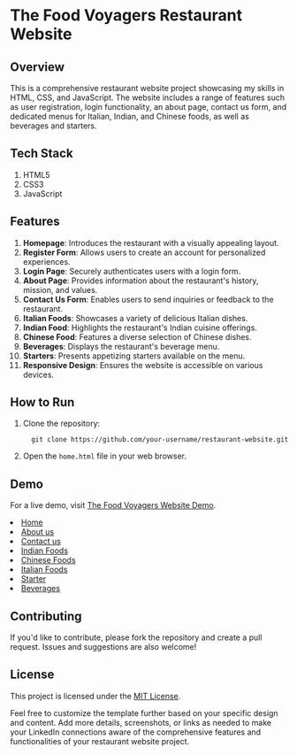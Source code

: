 # The Food Voyagers Restaurant Website 

## Overview

This is a comprehensive restaurant website project showcasing my skills in HTML, CSS, and JavaScript. The website includes a range of features such as user registration, login functionality, an about page, contact us form, and dedicated menus for Italian, Indian, and Chinese foods, as well as beverages and starters.

## Tech Stack

1. HTML5
2. CSS3
3. JavaScript

## Features

1. **Homepage**: Introduces the restaurant with a visually appealing layout.
2. **Register Form**: Allows users to create an account for personalized experiences.
3. **Login Page**: Securely authenticates users with a login form.
4. **About Page**: Provides information about the restaurant's history, mission, and values.
5. **Contact Us Form**: Enables users to send inquiries or feedback to the restaurant.
6. **Italian Foods**: Showcases a variety of delicious Italian dishes.
7. **Indian Food**: Highlights the restaurant's Indian cuisine offerings.
8. **Chinese Food**: Features a diverse selection of Chinese dishes.
9. **Beverages**: Displays the restaurant's beverage menu.
10. **Starters**: Presents appetizing starters available on the menu.
11. **Responsive Design**: Ensures the website is accessible on various devices.

## How to Run

1. Clone the repository:

         git clone https://github.com/your-username/restaurant-website.git

2. Open the `home.html` file in your web browser.

## Demo

For a live demo, visit [The Food Voyagers Website Demo](https://renuckam.github.io/The-Food-Voyagers-Website/).

<li class="active"><a href="Home.html">Home</a></li>
<li class="active"><a href="Aboutus.html">About us</a></li>
<li class="active"><a href="Contactus.html">Contact us</a></li>
<li class="active"><a href="IndianFood.html">Indian Foods</a></li>
<li class="active"><a href="ChineeseFood.html">Chinese Foods</a></li>
<li class="active"><a href="ItalianFood.html">Italian Foods</a></li>
<li><a href="Starter.html">Starter</a></li>
<li><a href="Beverages.html">Beverages</a></li>

## Contributing

If you'd like to contribute, please fork the repository and create a pull request. Issues and suggestions are also welcome!

## License

This project is licensed under the [MIT License](LICENSE).


Feel free to customize the template further based on your specific design and content. Add more details, screenshots, or links as needed to make your LinkedIn connections aware of the comprehensive features and functionalities of your restaurant website project.
